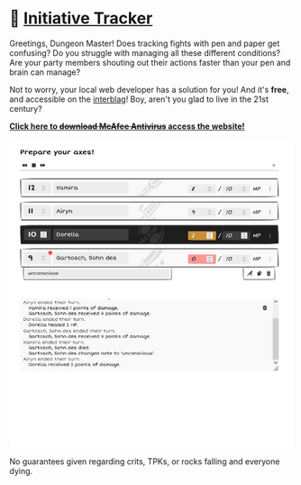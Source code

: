 # 🎲 [Initiative Tracker](initiative.froehlich.network)

Greetings, Dungeon Master! Does tracking fights with pen and paper get confusing? Do you struggle with managing all these different conditions? Are your party members shouting out their actions faster than your pen and brain can manage?

Not to worry, your local web developer has a solution for you! And it's **free**, and accessible on the [interblag](https://xkcd.com/181/)! Boy, aren't you glad to live in the 21st century?

[**Click here to ~~download McAfee Antivirus~~ access the website!**](initiative.froehlich.network)

![Showcase](./initiative.PNG)

No guarantees given regarding crits, TPKs, or rocks falling and everyone dying.